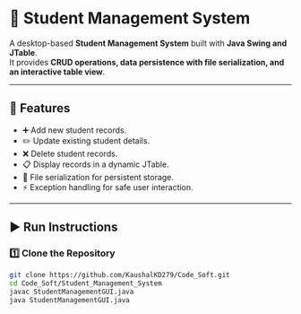# 🏫 Student Management System

A desktop-based **Student Management System** built with **Java Swing and JTable**.  
It provides **CRUD operations, data persistence with file serialization, and an interactive table view**.

---

## 🚀 Features
- ➕ Add new student records.  
- ✏️ Update existing student details.  
- ❌ Delete student records.  
- 📋 Display records in a dynamic JTable.  
- 💾 File serialization for persistent storage.  
- ⚡ Exception handling for safe user interaction.  

---

## ▶️ Run Instructions

### 1️⃣ Clone the Repository
```bash
git clone https://github.com/KaushalKD279/Code_Soft.git
cd Code_Soft/Student_Management_System
javac StudentManagementGUI.java
java StudentManagementGUI.java
